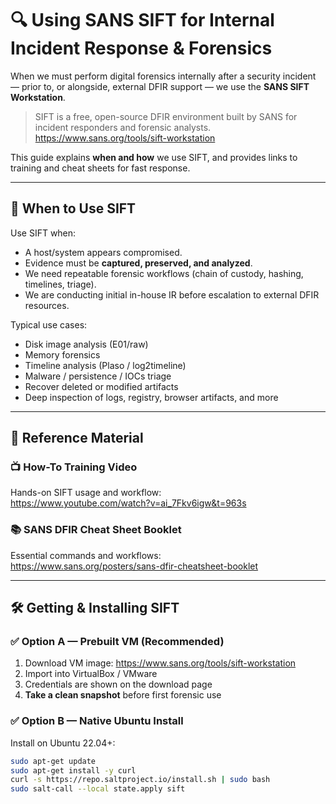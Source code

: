 # 🔍 Using SANS SIFT for Internal Incident Response & Forensics

When we must perform digital forensics internally after a security incident — prior to, or alongside, external DFIR support — we use the **SANS SIFT Workstation**.

> SIFT is a free, open-source DFIR environment built by SANS for incident responders and forensic analysts.  
> https://www.sans.org/tools/sift-workstation

This guide explains **when and how** we use SIFT, and provides links to training and cheat sheets for fast response.

---

## 🎯 When to Use SIFT

Use SIFT when:

- A host/system appears compromised.
- Evidence must be **captured, preserved, and analyzed**.
- We need repeatable forensic workflows (chain of custody, hashing, timelines, triage).
- We are conducting initial in-house IR before escalation to external DFIR resources.

Typical use cases:

- Disk image analysis (E01/raw)
- Memory forensics
- Timeline analysis (Plaso / log2timeline)
- Malware / persistence / IOCs triage
- Recover deleted or modified artifacts
- Deep inspection of logs, registry, browser artifacts, and more

---

## 🧠 Reference Material

### 📺 How-To Training Video  
Hands-on SIFT usage and workflow:  
https://www.youtube.com/watch?v=ai_7Fkv6igw&t=963s

### 📚 SANS DFIR Cheat Sheet Booklet  
Essential commands and workflows:  
https://www.sans.org/posters/sans-dfir-cheatsheet-booklet

---

## 🛠️ Getting & Installing SIFT

### ✅ Option A — Prebuilt VM (Recommended)
1. Download VM image: https://www.sans.org/tools/sift-workstation  
2. Import into VirtualBox / VMware  
3. Credentials are shown on the download page  
4. **Take a clean snapshot** before first forensic use

### ✅ Option B — Native Ubuntu Install
Install on Ubuntu 22.04+:

```bash
sudo apt-get update
sudo apt-get install -y curl
curl -s https://repo.saltproject.io/install.sh | sudo bash
sudo salt-call --local state.apply sift
